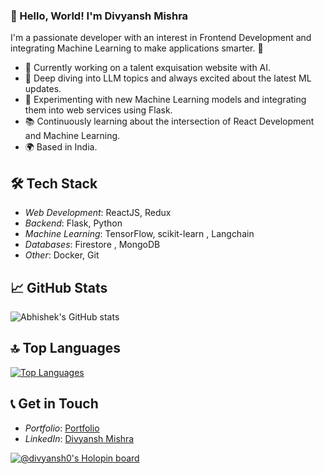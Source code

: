### 👋 Hello, World! I'm Divyansh Mishra

I'm a passionate developer with an interest in Frontend Development and integrating Machine Learning to make applications smarter. 🚀

- 🔭 Currently working on a talent exquisation website with AI.
- 🌱 Deep diving into LLM topics and always excited about the latest ML updates.
- 🤖 Experimenting with new Machine Learning models and integrating them into web services using Flask.
- 📚 Continuously learning about the intersection of React Development and Machine Learning.
- 🌍 Based in India.

## 🛠 Tech Stack
- *Web Development*: ReactJS, Redux
- *Backend*: Flask, Python 
- *Machine Learning*: TensorFlow, scikit-learn , Langchain
- *Databases*:  Firestore , MongoDB
- *Other*: Docker, Git

## 📈 GitHub Stats

![Abhishek's GitHub stats](https://github-readme-stats.vercel.app/api?username=Divyansh-0)

## 🔝 Top Languages

[![Top Languages](https://github-readme-stats.vercel.app/api/top-langs/?username=Divyansh-0&layout=compact)](https://github.com/Divyansh-0/github-readme-stats)

## 📞 Get in Touch
- *Portfolio*: [Portfolio](https://github.com/Divyansh-0/Divyansh-0)
- *LinkedIn*: [Divyansh Mishra](https://www.linkedin.com/in/divyansh-mishra-0a3168229)


[![@divyansh0's Holopin board](https://holopin.me/divyansh0)](https://holopin.io/@divyansh0)
<!---
Divyansh-0/Divyansh-0 is a ✨ special ✨ repository because its `README.md` (this file) appears on your GitHub profile.
You can click the Preview link to take a look at your changes.
--->


